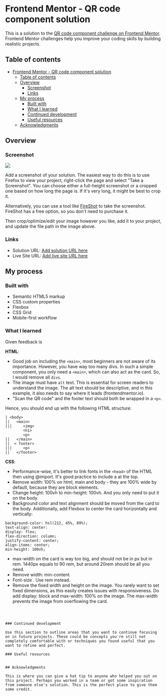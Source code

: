 # Frontend Mentor - QR code component solution

This is a solution to the [QR code component challenge on Frontend Mentor](https://www.frontendmentor.io/challenges/qr-code-component-iux_sIO_H). Frontend Mentor challenges help you improve your coding skills by building realistic projects. 

## Table of contents

- [Frontend Mentor - QR code component solution](#frontend-mentor---qr-code-component-solution)
  - [Table of contents](#table-of-contents)
  - [Overview](#overview)
    - [Screenshot](#screenshot)
    - [Links](#links)
  - [My process](#my-process)
    - [Built with](#built-with)
    - [What I learned](#what-i-learned)
    - [Continued development](#continued-development)
    - [Useful resources](#useful-resources)
  - [Acknowledgments](#acknowledgments)


## Overview

### Screenshot

![](./screenshot.jpg)

Add a screenshot of your solution. The easiest way to do this is to use Firefox to view your project, right-click the page and select "Take a Screenshot". You can choose either a full-height screenshot or a cropped one based on how long the page is. If it's very long, it might be best to crop it.

Alternatively, you can use a tool like [FireShot](https://getfireshot.com/) to take the screenshot. FireShot has a free option, so you don't need to purchase it. 

Then crop/optimize/edit your image however you like, add it to your project, and update the file path in the image above.

### Links

- Solution URL: [Add solution URL here](https://your-solution-url.com)
- Live Site URL: [Add live site URL here](https://your-live-site-url.com)

## My process

### Built with

- Semantic HTML5 markup
- CSS custom properties
- Flexbox
- CSS Grid
- Mobile-first workflow


### What I learned

Given feedback  is

**HTML**:
- Good job on including the `<main>`, most beginners are not aware of its importance. However, you have way too many divs. In such a simple component, you only need a `<main>`, which can also act as the card. So, I would remove all `divs`.
- The image must have `alt` text. This is essential for screen readers to understand the image. The alt text should be descriptive, and in this example, it also needs to say where it leads (frontendmentor.io).
- "Scan the QR code" and the footer text should both be wrapped in a `<p>`.

Hence, you should end up with the following HTML structure:
```
| <body>
||   <main>
|||     <img>
        <h1>
        <p>
||   </main>
||  < footer>
|||     <p>
||   </footer>
```


**CSS**:

- Performance-wise, it's better to link fonts in the `<head>` of the HTML then using @import.
It's good practice to include a at the top.
- Remove width: 100% on html, main and body - they are 100% wide by default, because they are block elements.
- Change height: 100vh to min-height: 100vh. And you only need to put it on the body.
- Background color and text alignment should be moved from the card to the body. Additionally, add Flexbox to center the card horizontally and vertically:
```
background-color: hsl(212, 45%, 89%);
text-align: center:
display: flex;
flex-direction: column;
justify-content: center;
align-items: center;
min-height: 100vh;
```
- max-width on the card is way too big, and should not be in px but in rem. 1440px equals to 90 rem, but around 20rem should be all you need.
- Remove width: min-content.
- Font-size . Use rem instead.
- Remove the fixed width and height on the image. You rarely want to set fixed dimensions, as this easily creates issues with responsiveness.
Do add display: block and max-width: 100% on the image. The max-width prevents the image from overflowing the card.
```



### Continued development

Use this section to outline areas that you want to continue focusing on in future projects. These could be concepts you're still not completely comfortable with or techniques you found useful that you want to refine and perfect.

### Useful resources


## Acknowledgments

This is where you can give a hat tip to anyone who helped you out on this project. Perhaps you worked in a team or got some inspiration from someone else's solution. This is the perfect place to give them some credit.
